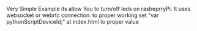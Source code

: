 Very Simple Example its allow You to turn/off leds on rasbeprryPi.
It uses websocket or webrtc connection.
to proper working set "var pythonScriptDeviceId;" at index.html to proper value
